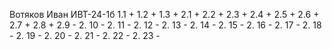 Вотяков Иван ИВТ-24-1б
1.1 +
1.2 +
1.3 +
2.1 +
2.2 +
2.3 +
2.4 +
2.5 +
2.6 +
2.7 +
2.8 +
2.9 -
2. 10 -
2. 11 -
2. 12 -
2. 13 -
2. 14 -
2. 15 -
2. 16 -
2. 17 -
2. 18 - 
2. 19 -
2. 20 -
2. 21 -
2. 22 -
2. 23 -
